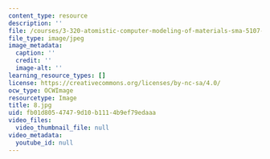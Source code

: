 ```yaml
---
content_type: resource
description: ''
file: /courses/3-320-atomistic-computer-modeling-of-materials-sma-5107-spring-2005/fb01d80547479d10b1114b9ef79edaaa_8.jpg
file_type: image/jpeg
image_metadata:
  caption: ''
  credit: ''
  image-alt: ''
learning_resource_types: []
license: https://creativecommons.org/licenses/by-nc-sa/4.0/
ocw_type: OCWImage
resourcetype: Image
title: 8.jpg
uid: fb01d805-4747-9d10-b111-4b9ef79edaaa
video_files:
  video_thumbnail_file: null
video_metadata:
  youtube_id: null
---
```

